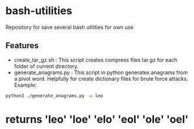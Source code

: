# bash-utilities
Repository for save several bash utilities for own use

## Features

- create_tar_gz.sh : This script creates compress files tar.gz for each folder of current directory.
- generate_anagrams.py : This script in python generates anagrams from a pivot word. Helpfully for create dictionary files for brute force attacks.
Example:
```bash
python3 ./generate_anagrams.py -w leo
```
# returns 'leo' 'loe' 'elo' 'eol' 'ole' 'oel' 

